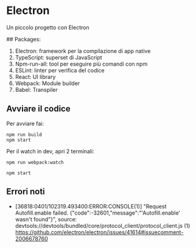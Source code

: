 # Electron

Un piccolo progetto con Electron

## Packages:

1. Electron: framework per la compilazione di app native
2. TypeScript: superset di JavaScript
3. Npm-run-all: tool per eseguire più comandi con npm
4. ESLint: linter per verifica del codice
5. React: UI library
6. Webpack: Module builder
7. Babel: Transpiler

## Avviare il codice

Per avviare fai:

```shell
npm run build
npm start
```

Per il watch in dev, apri 2 terminali:

```shell
npm run webpack:watch
```

```shell
npm start
```

## Errori noti

- [36818:0401/102319.493400:ERROR:CONSOLE(1)] "Request Autofill.enable failed. {"code":-32601,"message":"'Autofill.enable' wasn't found"}", source: devtools://devtools/bundled/core/protocol_client/protocol_client.js (1)
  https://github.com/electron/electron/issues/41614#issuecomment-2006678760
